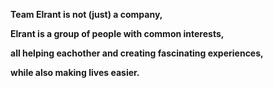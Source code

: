<strong>
<p>Team Elrant is not (just) a company,</p>
<p>Elrant is a group of people with common interests, </p>
<p>all helping eachother and creating fascinating experiences,</p>
<p>while also making lives easier.</p>
</strong>

